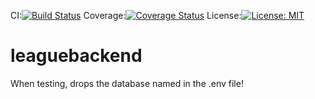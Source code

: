 ﻿CI:[![Build Status](https://travis-ci.org/Knniff/leaguebackend.svg?branch=master)](https://travis-ci.org/Knniff/leaguebackend) Coverage:[![Coverage Status](https://coveralls.io/repos/github/Knniff/leaguebackend/badge.svg?branch=master)](https://coveralls.io/github/Knniff/leaguebackend?branch=master) License:[![License: MIT](https://img.shields.io/badge/License-MIT-yellow.svg)](https://opensource.org/licenses/MIT)
 # leaguebackend
When testing, drops the database named in the .env file!
